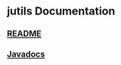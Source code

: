 # jutils Documentation

## [README](https://github.com/marco-brandizi/jutils)
## [Javadocs](apidocs/index.html)
